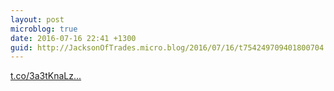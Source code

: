 ```yaml
---
layout: post
microblog: true
date: 2016-07-16 22:41 +1300
guid: http://JacksonOfTrades.micro.blog/2016/07/16/t754249709401800704.html
---
```

[t.co/3a3tKnaLz...](https://t.co/3a3tKnaLzd)
